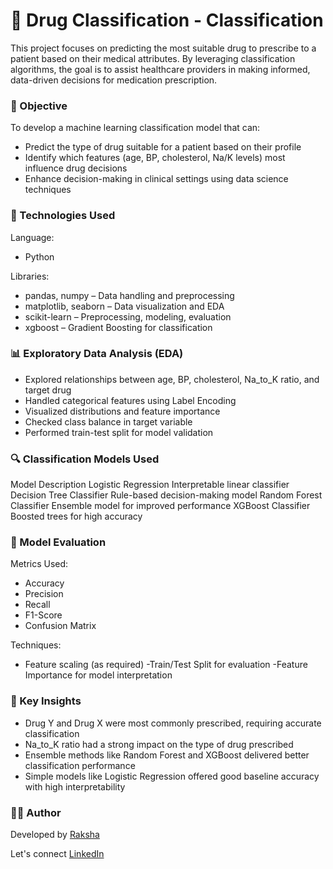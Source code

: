 # 💊 Drug Classification - Classification
This project focuses on predicting the most suitable drug to prescribe to a patient based on their medical attributes. By leveraging classification algorithms, the goal is to assist healthcare providers in making informed, data-driven decisions for medication prescription.

### 🎯 Objective
To develop a machine learning classification model that can:

- Predict the type of drug suitable for a patient based on their profile
- Identify which features (age, BP, cholesterol, Na/K levels) most influence drug decisions
- Enhance decision-making in clinical settings using data science techniques

### 🧰 Technologies Used
Language:

- Python

Libraries:

- pandas, numpy – Data handling and preprocessing
- matplotlib, seaborn – Data visualization and EDA
- scikit-learn – Preprocessing, modeling, evaluation
- xgboost – Gradient Boosting for classification

### 📊 Exploratory Data Analysis (EDA)

- Explored relationships between age, BP, cholesterol, Na_to_K ratio, and target drug
- Handled categorical features using Label Encoding
- Visualized distributions and feature importance
- Checked class balance in target variable
- Performed train-test split for model validation

### 🔍 Classification Models Used
Model	Description
Logistic Regression	Interpretable linear classifier
Decision Tree Classifier	Rule-based decision-making model
Random Forest Classifier	Ensemble model for improved performance
XGBoost Classifier	Boosted trees for high accuracy

### 🧪 Model Evaluation
Metrics Used:

- Accuracy
- Precision
- Recall
- F1-Score
- Confusion Matrix

Techniques:

- Feature scaling (as required)
-Train/Test Split for evaluation
-Feature Importance for model interpretation

### 🔑 Key Insights
- Drug Y and Drug X were most commonly prescribed, requiring accurate classification
- Na_to_K ratio had a strong impact on the type of drug prescribed
- Ensemble methods like Random Forest and XGBoost delivered better classification performance
- Simple models like Logistic Regression offered good baseline accuracy with high interpretability

### 👩‍💻 Author
Developed by [Raksha](https://github.com/Rakshaa-17)

Let's connect [LinkedIn](https://www.linkedin.com/in/rakshamalela/)
